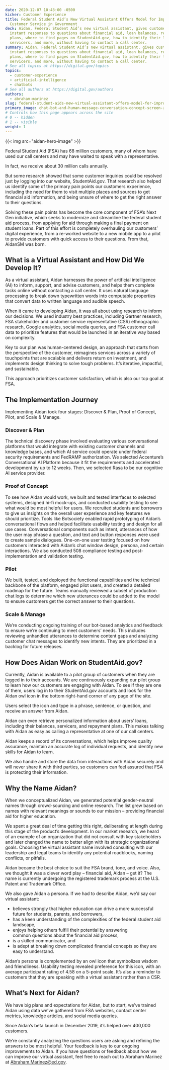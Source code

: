 ```yaml
---
date: 2020-12-07 10:43:00 -0500
kicker: Customer Experience
title: Federal Student Aid’s New Virtual Assistant Offers Model for Improved
  Customer Service in Government
deck: Aidan, Federal Student Aid’s new virtual assistant, gives customers
  instant responses to questions about financial aid, loan balances, repayment
  plans, where to find pages on StudentAid.gov, how to identify their loan
  servicers, and more, without having to contact a call center.
summary: Aidan, Federal Student Aid’s new virtual assistant, gives customers
  instant responses to questions about financial aid, loan balances, repayment
  plans, where to find pages on StudentAid.gov, how to identify their loan
  servicers, and more, without having to contact a call center.
# See all topics at https://digital.gov/topics
topics:
  - customer-experience
  - artificial-intelligence
  - chatbots
# See all authors at https://digital.gov/authors
authors:
  - abraham-marinez
slug: federal-student-aids-new-virtual-assistant-offers-model-for-improved-customer-service-in-government
primary_image: chat-bot-and-human-message-conversation-concept-screen-zapp2photo-istock-thinkstock-680288346
# Controls how this page appears across the site
# 0 -- hidden
# 1 -- visible
weight: 1
---
```

{{< img src="aidan-hero-image" >}}

Federal Student Aid (FSA) has 68 million customers, many of whom have used our call centers and may have waited to speak with a representative. 

In fact, we receive about 30 million calls annually.  

But some research showed that some customer inquiries could be resolved just by logging into our website, StudentAid.gov. That research also helped us identify some of the primary pain points our customers experience, including the need for them to visit multiple places and sources to get financial aid information, and being unsure of where to get the right answer to their questions.

Solving these pain points has become the core component of FSA’s Next Gen initiative, which seeks to modernize and streamline the federal student aid process, from applying for aid through making a final payment on student loans. Part of this effort is completely overhauling our customers’ digital experience, from a re-worked website to a new mobile app to a pilot to provide customers with quick access to their questions. From that, AidanSM was born.

## What is a Virtual Assistant and How Did We Develop It?

As a virtual assistant, Aidan harnesses the power of artificial intelligence (AI) to inform, support, and advise customers, and helps them complete tasks online without contacting a call center. It uses natural language processing to break down typewritten words into computable properties that convert data to written language and audible speech. 

When it came to developing Aidan, it was all about using research to inform our decisions. We used industry best practices, including Gartner research, FSA stakeholder and customer service representative (CSR) ethnographic research, Google analytics, social media queries, and FSA customer call data to prioritize features that would be launched in an iterative way based on complexity.

Key to our plan was human-centered design, an approach that starts from the perspective of the customer, reimagines services across a variety of touchpoints that are scalable and delivers return on investment, and implements design thinking to solve tough problems. It’s iterative, impactful, and sustainable. 

This approach prioritizes customer satisfaction, which is also our top goal at FSA. 

## The Implementation Journey

Implementing Aidan took four stages: Discover & Plan, Proof of Concept, Pilot, and Scale & Manage.

### Discover & Plan 
The technical discovery phase involved evaluating various conversational platforms that would integrate with existing customer channels and knowledge bases, and which AI service could operate under federal security requirements and FedRAMP authorization. We selected Accenture’s Conversational AI Platform because it fit the requirements and accelerated development by up to 12 weeks. Then, we selected Rasa to be our cognitive AI service provider.

### Proof of Concept 
To see how Aidan would work, we built and tested interfaces to selected systems, designed hi-fi mock-ups, and conducted usability testing to see what would be most helpful for users. We recruited students and borrowers to give us insights on the overall user experience and key features we should prioritize.  Tools like Botsociety enabled rapid prototyping of Aidan’s conversational flows and helped facilitate usability testing and design for all use cases. Conversational components such as intent, utterances of how the user may phrase a question, and text and button responses were used to create sample dialogues. One-on-one user testing focused on how customers interacted with Aidan’s chat window design, persona, and certain interactions. We also conducted 508 compliance testing and post-implementation and validation testing. 

### Pilot 
We built, tested, and deployed the functional capabilities and the technical backbone of the platform, engaged pilot users, and created a detailed roadmap for the future. Teams manually reviewed a subset of production chat logs to determine which new utterances could be added to the model to ensure customers get the correct answer to their questions. 

### Scale & Manage
We’re conducting ongoing training of our bot-based analytics and feedback to ensure we’re continuing to meet customers’ needs. This includes reviewing unhandled utterances to determine content gaps and analyzing customer chat messages to identify new intents. They are prioritized in a backlog for future releases.

## How Does Aidan Work on StudentAid.gov?

Currently, Aidan is available to a pilot group of customers when they are logged in to their accounts. We are continuously expanding our pilot group to learn how our customers are engaging with Aidan.  To see if they are one of them, users log in to their StudentAid.gov accounts and look for the Aidan owl icon in the bottom right-hand corner of any page of the site.  

Users select the icon and type in a phrase, sentence, or question, and receive an answer from Aidan. 

Aidan can even retrieve personalized information about users’ loans, including their balances, servicers, and repayment plans. This makes talking with Aidan as easy as calling a representative at one of our call centers. 

Aidan keeps a record of its conversations, which helps improve quality assurance, maintain an accurate log of individual requests, and identify new skills for Aidan to learn. 

We also handle and store the data from interactions with Aidan securely and will never share it with third parties, so customers can feel assured that FSA is protecting their information.

## Why the Name Aidan?

When we conceptualized Aidan, we generated potential gender-neutral names through crowd-sourcing and online research. The list grew based on names with relevant meanings or sounds to our mission – providing financial aid for higher education. 

We spent a great deal of time getting this right, deliberating at length during this stage of the product’s development. In our market research, we heard of an example of an organization that did not consult with key stakeholders and later changed the name to better align with its strategic organizational goals. Choosing the virtual assistant name involved consulting with our leadership and legal teams to identify any potential roadblocks, naming conflicts, or pitfalls.  

Aidan became the best choice to suit the FSA brand, tone, and voice. Also, we thought it was a clever word play – financial aid, Aidan – get it? The name is currently undergoing the registered trademark process at the U.S. Patent and Trademark Office. 

We also gave Aidan a persona. If we had to describe Aidan, we’d say our virtual assistant:

* believes strongly that higher education can drive a more successful future for students, parents, and borrowers,
* has a keen understanding of the complexities of the federal student aid landscape, 
* enjoys helping others fulfill their potential by answering common questions about the financial aid process, 
* is a skilled communicator, and
* is adept at breaking down complicated financial concepts so they are easy to understand. 

Aidan’s persona is complemented by an owl icon that symbolizes wisdom and friendliness. Usability testing revealed preference for this icon, with an average participant rating of 4.58 on a 5-point scale. It’s also a reminder to customers that they are speaking with a virtual assistant rather than a CSR.

## What’s Next for Aidan?

We have big plans and expectations for Aidan, but to start, we’ve trained Aidan using data we’ve gathered from FSA websites, contact center metrics, knowledge articles, and social media queries.  

Since Aidan’s beta launch in December 2019, it’s helped over 400,000 customers.

We’re constantly analyzing the questions users are asking and refining the answers to be most helpful. Your feedback is key to our ongoing improvements to Aidan.  If you have questions or feedback about how we can improve our virtual assistant, feel free to reach out to Abraham Marinez at Abraham.Marinez@ed.gov.
